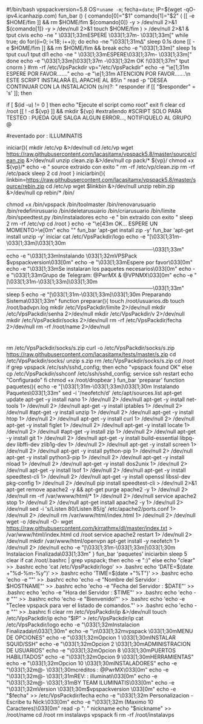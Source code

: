 
#!/bin/bash
vpspackversion=5.8
OS=`uname -m`;
fecha=`date`;
IP=$(wget -qO- ipv4.icanhazip.com)
fun_bar () {
comando[0]="$1"
comando[1]="$2"
(
[[ -e $HOME/fim ]] && rm $HOME/fim
${comando[0]} -y > /dev/null 2>&1
${comando[1]} -y > /dev/null 2>&1
touch $HOME/fim
) > /dev/null 2>&1 &
tput civis
echo -ne "  \033[1;33mESPERE \033[1;37m- \033[1;33m["
while true; do
for((i=0; i<18; i++)); do
echo -ne "\033[1;31mΔ"
sleep 0.1s
done
[[ -e $HOME/fim ]] && rm $HOME/fim && break
echo -e "\033[1;33m]"
sleep 1s
tput cuu1
tput dl1
echo -ne "  \033[1;33mESPERE\033[1;37m- \033[1;33m["
done
echo -e "\033[1;33m]\033[1;37m -\033[1;32m OK !\033[1;37m"
tput cnorm
}
#rm -rf /etc/VpsPackdir
vp="/etc/VpsPackdir"
echo -e "\e[1;31m ESPERE POR FAVOR......."
echo -e "\e[1;31m ATENCION POR FAVOR.......\n ESTE SCRIPT INSTALARÁ EL APACHE AL 85\n "
read -p "DESEA CONTINUAR CON LA INSTALACION (s/n)?: " responder
if [[ "$responder" = 's' ]]; then

if [ $(id -u) != 0 ]
then
echo "Ejecute el script como root"
exit
fi
clear
cd /root
[[ ! -d ${vp} ]] && mkdir ${vp}
#extrallendo
#SCRIPT SOLO PARA TESTEO : PUEDA QUE SALGA ALGUN ERROR..., NOTIFIQUELO AL GRUPO @

#reventado por : ILLUMINATIS

iniciar(){
mkdir /etc/vp &>/dev/null
cd /etc/vp
wget https://raw.githubusercontent.com/lacasitamx/vpspack5.8/master/source/clean.zip &>/dev/null
unzip clean.zip &>/dev/null
cp pack/* ${vp}/
chmod +x ${vp}/*
echo -e " source extraido con exito "
rm -rf /etc/vp/clean.zip
rm -rf /etc/pack
sleep 2
cd /root
}
iniciarbin(){
linkbin=https://raw.githubusercontent.com/lacasitamx/vpspack5.8/master/source/rebin.zip
cd /etc/vp
wget $linkbin &>/dev/null
unzip rebin.zip &>/dev/null
cp rebin/* /bin/

chmod +x /bin/vpspack /bin/toolmaster /bin/renovarusuario /bin/redefinirusuario /bin/deletarusuario /bin/criarusuario /bin/limite /bin/speedtest.py /bin/instaladores
echo -e " bin extraido con exito "
sleep 2
rm -rf /etc/vp
cd /root
}
echo -e "\e[43m OK... ESPERE UN MOMENTO>\e[0m"
echo ""
fun_bar 'apt-get install zip -y'
fun_bar 'apt-get install unzip -y'
iniciar
cat /etc/VpsPackdir/logo
echo -e "[\033[1;31m-\033[1;33m]\033[1;30m ───────────────────────────────────────\033[1;33m"
echo -e "\033[1;33mInstalando \033[1;32mVPSPack $vpspackversion\033[0m"
echo -e "\033[1;33mEspere por favor\033[0m"
echo -e "\033[1;33mSe instalaran los paquetes necesarios\033[0m"
echo -e "\033[1;33mGrupo de Telegram: @PwrMX & @VPNMX\033[0m"
echo -e "[\033[1;31m-\033[1;33m]\033[1;30m ───────────────────────────────────────\033[1;33m"
sleep 5
echo -e "[\033[1;31m-\033[1;33m]\033[1;30m Preparando Sistema\033[1;33m"
function preparar(){
touch /root/usuarios.db
touch /root/badvpn.log
mkdir /etc/VpsPackdir/limite 2>/dev/null
mkdir /etc/VpsPackdir/senha 2>/dev/null
mkdir /etc/VpsPackdir/v 2>/dev/null
mkdir /etc/VpsPackdir/socks 2>/dev/null
rm -rf /etc/VpsPackdir/fecha 2>/dev/null
rm -rf /root/name 2>/dev/null
#
rm /etc/VpsPackdir/socks/s.zip
curl -o /etc/VpsPackdir/socks/s.zip https://raw.githubusercontent.com/lacasitamx/tests/master/s.zip
cd /etc/VpsPackdir/socks/
unzip s.zip
rm /etc/VpsPackdir/socks/s.zip
cd /root
if grep vpspack /etc/ssh/sshd_config; then
echo "vpspack found OK"
else
cp /etc/VpsPackdir/sshconf /etc/ssh/sshd_config;
service ssh restart
echo "Configurado"
fi
chmod +x /root/dropbear
}
fun_bar 'preparar'
function paquetes(){
echo -e "[\033[1;31m-\033[1;33m]\033[1;30m Instalando Paquetes\033[1;33m"
sed -i '/neofetch/d' /etc/apt/sources.list
apt-get update
apt-get -y install nano 1> /dev/null 2> /dev/null
apt-get -y install net-tools 1> /dev/null 2> /dev/null
apt-get -y install iptables 1> /dev/null 2> /dev/null
#apt-get -y install unzip 1> /dev/null 2> /dev/null
apt-get -y install htop 1> /dev/null 2> /dev/null
apt-get -y install curl 1> /dev/null 2> /dev/null
apt-get -y install figlet 1> /dev/null 2> /dev/null
apt-get -y install locate 1> /dev/null 2> /dev/null
#apt-get -y install zip 1> /dev/null 2> /dev/null
apt-get -y install git 1> /dev/null 2> /dev/null
apt-get -y install build-essential libpq-dev libffi-dev zlib1g-dev 1> /dev/null 2> /dev/null
apt-get -y install screen 1> /dev/null 2> /dev/null
apt-get -y install python-pip 1> /dev/null 2> /dev/null
apt-get -y install python3-pip 1> /dev/null 2> /dev/null
apt-get -y install nload 1> /dev/null 2> /dev/null
apt-get -y install dos2unix 1> /dev/null 2> /dev/null
apt-get -y install lsof 1> /dev/null 2> /dev/null
apt-get -y install speedtest-cli 1> /dev/null 2> /dev/null
apt-get -y install openssl libssl-dev pkg-config 1> /dev/null 2> /dev/null
pip install speedtest-cli > /dev/null 2>&1
apt-get remove apache2 -y && apt-get purge apache2 -y 1> /dev/null 2> /dev/null
rm -rf /var/wwww/html/* 1> /dev/null 2> /dev/null
service apache2 stop 1> /dev/null 2> /dev/null
apt-get install apache2 -y 1> /dev/null 2> /dev/null
sed -i 's/Listen 80/Listen 85/g' /etc/apache2/ports.conf 1> /dev/null 2> /dev/null
rm /var/www/html/index.html 1> /dev/null 2> /dev/null
wget -o /dev/null -O- wget https://raw.githubusercontent.com/kirrathmx/dl/master/index.txt > /var/www/html/index.html
cd /root
service apache2 restart 1> /dev/null 2> /dev/null
mkdir /var/www/html/openvpn
apt-get install -y neofetch 1> /dev/null 2> /dev/null
echo -e "[\033[1;31m-\033[1;33m]\033[1;30m Instalacion Finalizada\033[1;33m"
}
fun_bar 'paquetes'
iniciarbin
sleep 5
clear
if cat /root/.bashrc | grep vpspack; then
echo -e ":)"
else
echo "clear" >> .bashrc
echo 'cat /etc/VpsPackdir/logo' >> .bashrc
echo 'DATE=$(date +"%d-%m-%y")' >> .bashrc
echo 'TIME=$(date +"%T")' >> .bashrc
echo 'echo -e ""' >> .bashrc
echo 'echo -e "Nombre del Servidor : $HOSTNAME"' >> .bashrc
echo 'echo -e "Fecha del Servidor : $DATE"' >> .bashrc
echo 'echo -e "Hora del Servidor : $TIME"' >> .bashrc
echo 'echo -e ""' >> .bashrc
echo 'echo -e "Bienvenido!"' >> .bashrc
echo 'echo -e "Teclee vpspack para ver el listado de comandos."' >> .bashrc
echo 'echo -e ""' >> .bashrc
fi
clear
rm /etc/VpsPackdir/ip &>/dev/null
touch /etc/VpsPackdir/ip
echo "$IP" > /etc/VpsPackdir/ip
cat /etc/VpsPackdir/logo
echo -e "\033[1;32mInstalacion Finalizada\n\033[1;30m"
echo -e "\n\033[1;32mvpspack     \033[1;30mMENU DE OPCIONES"
echo -e "\033[1;32mOpcion 1    \033[1;30mINSTALAR SQUID/SSH"
echo -e "\033[1;32mOpcion 2    \033[1;30mADMINISTRACION DE USUARIOS"
echo -e "\033[1;32mOpcion 8    \033[1;30mPUERTOS HABILITADOS"
echo -e "\033[1;32mOpcion 9    \033[1;30mHERRAMIENTAS"
echo -e "\033[1;32mOpcion 10   \033[1;30mINSTALADORES"
echo -e "\033[1;32m@- \033[1;30mcréditos : @PwrMX\033[0m"
echo -e "\033[1;32m@- \033[1;31mREV: : illuminati\033[0m"
echo -e "\033[1;32m@- \033[1;31mBY TEAM ILUMINATIS\033[0m"
echo -e "\033[1;32mVersion     \033[1;30m$vpspackversion \033[0m"
echo -e "$fecha" >> /etc/VpsPackdir/fecha
echo -e "\033[1;32m Personalizacion - Escribe tu Nick:\033[0m"
echo -e "\033[1;32m (Maximo 10 Caracteres)\033[0m"
read -p ": " nickname
echo "$nickname" >> /root/name
cd /root
rm instalavps
vpspack
fi
rm -rf /root/instalavps
